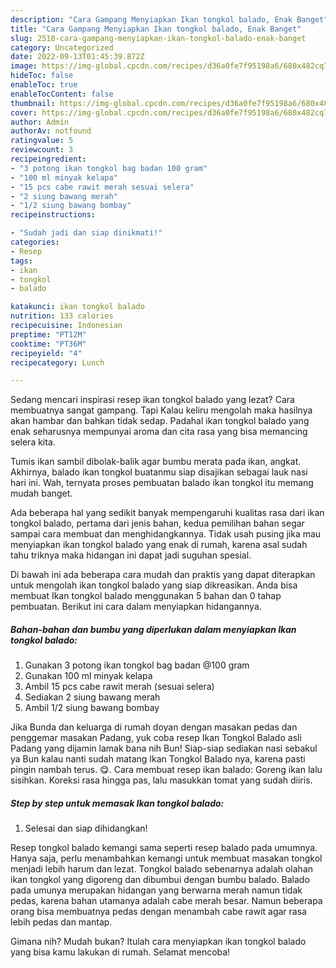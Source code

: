 ```yaml
---
description: "Cara Gampang Menyiapkan Ikan tongkol balado, Enak Banget"
title: "Cara Gampang Menyiapkan Ikan tongkol balado, Enak Banget"
slug: 2518-cara-gampang-menyiapkan-ikan-tongkol-balado-enak-banget
category: Uncategorized
date: 2022-09-13T01:45:39.872Z
image: https://img-global.cpcdn.com/recipes/d36a0fe7f95198a6/680x482cq70/ikan-tongkol-balado-foto-resep-utama.jpg
hideToc: false
enableToc: true
enableTocContent: false
thumbnail: https://img-global.cpcdn.com/recipes/d36a0fe7f95198a6/680x482cq70/ikan-tongkol-balado-foto-resep-utama.jpg
cover: https://img-global.cpcdn.com/recipes/d36a0fe7f95198a6/680x482cq70/ikan-tongkol-balado-foto-resep-utama.jpg
author: Admin
authorAv: notfound
ratingvalue: 5
reviewcount: 3
recipeingredient:
- "3 potong ikan tongkol bag badan 100 gram"
- "100 ml minyak kelapa"
- "15 pcs cabe rawit merah sesuai selera"
- "2 siung bawang merah"
- "1/2 siung bawang bombay"
recipeinstructions:

- "Sudah jadi dan siap dinikmati!"
categories:
- Resep
tags:
- ikan
- tongkol
- balado

katakunci: ikan tongkol balado 
nutrition: 133 calories
recipecuisine: Indonesian
preptime: "PT12M"
cooktime: "PT36M"
recipeyield: "4"
recipecategory: Lunch

---
```



Sedang mencari inspirasi resep ikan tongkol balado yang lezat? Cara membuatnya sangat gampang. Tapi Kalau keliru mengolah maka hasilnya akan hambar dan bahkan tidak sedap. Padahal ikan tongkol balado yang enak seharusnya mempunyai aroma dan cita rasa yang bisa memancing selera kita.


Tumis ikan sambil dibolak-balik agar bumbu merata pada ikan, angkat. Akhirnya, balado ikan tongkol buatanmu siap disajikan sebagai lauk nasi hari ini. Wah, ternyata proses pembuatan balado ikan tongkol itu memang mudah banget.

Ada beberapa hal yang sedikit banyak mempengaruhi kualitas rasa dari ikan tongkol balado, pertama dari jenis bahan, kedua pemilihan bahan segar sampai cara membuat dan menghidangkannya. Tidak usah pusing jika mau menyiapkan ikan tongkol balado yang enak di rumah, karena asal sudah tahu triknya maka hidangan ini dapat jadi suguhan spesial.


Di bawah ini ada beberapa cara mudah dan praktis yang dapat diterapkan untuk mengolah ikan tongkol balado yang siap dikreasikan. Anda bisa membuat Ikan tongkol balado menggunakan 5 bahan dan 0 tahap pembuatan. Berikut ini cara dalam menyiapkan hidangannya.

<!--inarticleads1-->

##### Bahan-bahan dan bumbu yang diperlukan dalam menyiapkan Ikan tongkol balado:

1. Gunakan 3 potong ikan tongkol bag badan @100 gram
1. Gunakan 100 ml minyak kelapa
1. Ambil 15 pcs cabe rawit merah (sesuai selera)
1. Sediakan 2 siung bawang merah
1. Ambil 1/2 siung bawang bombay


Jika Bunda dan keluarga di rumah doyan dengan masakan pedas dan penggemar masakan Padang, yuk coba resep Ikan Tongkol Balado asli Padang yang dijamin lamak bana nih Bun! Siap-siap sediakan nasi sebakul ya Bun kalau nanti sudah matang Ikan Tongkol Balado nya, karena pasti pingin nambah terus. 😋. Cara membuat resep ikan balado: Goreng ikan lalu sisihkan. Koreksi rasa hingga pas, lalu masukkan tomat yang sudah diiris. 

<!--inarticleads2-->

##### Step by step untuk memasak Ikan tongkol balado:


1. Selesai dan siap dihidangkan!

Resep tongkol balado kemangi sama seperti resep balado pada umumnya. Hanya saja, perlu menambahkan kemangi untuk membuat masakan tongkol menjadi lebih harum dan lezat. Tongkol balado sebenarnya adalah olahan ikan tongkol yang digoreng dan dibumbui dengan bumbu balado. Balado pada umunya merupakan hidangan yang berwarna merah namun tidak pedas, karena bahan utamanya adalah cabe merah besar. Namun beberapa orang bisa membuatnya pedas dengan menambah cabe rawit agar rasa lebih pedas dan mantap. 

Gimana nih? Mudah bukan? Itulah cara menyiapkan ikan tongkol balado yang bisa kamu lakukan di rumah. Selamat mencoba!
